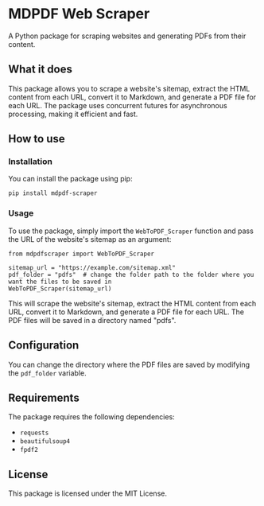 # MDPDF Web Scraper

A Python package for scraping websites and generating PDFs from their content.

## What it does

This package allows you to scrape a website's sitemap, extract the HTML content from each URL, convert it to Markdown, and generate a PDF file for each URL. The package uses concurrent futures for asynchronous processing, making it efficient and fast.

## How to use

### Installation

You can install the package using pip:

```
pip install mdpdf-scraper
```

### Usage

To use the package, simply import the `WebToPDF_Scraper` function and pass the URL of the website's sitemap as an argument:

```
from mdpdfscraper import WebToPDF_Scraper

sitemap_url = "https://example.com/sitemap.xml"
pdf_folder = "pdfs"  # change the folder path to the folder where you want the files to be saved in
WebToPDF_Scraper(sitemap_url)
```
This will scrape the website's sitemap, extract the HTML content from each URL, convert it to Markdown, and generate a PDF file for each URL. The PDF files will be saved in a directory named "pdfs".

## Configuration

You can change the directory where the PDF files are saved by modifying the `pdf_folder` variable.

## Requirements

The package requires the following dependencies:

- `requests`
- `beautifulsoup4`
- `fpdf2`

## License

This package is licensed under the MIT License.
